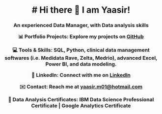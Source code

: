 <h1 align="center"># Hi there 👋 I am Yaasir!
  
<h3 align="center"> An experienced Data Manager, with Data analysis skills

📊 **Portfolio Projects**: Explore my projects on [GitHub](https://github.com/YaasirM?tab=repositories)

💻 **Tools & Skills**: SQL, Python, clinical data management softwares (i.e. Medidata Rave, Zelta, Medrio), advanced Excel, Power BI, and data modeling.

🔗 **LinkedIn**: Connect with me on [LinkedIn](https://www.linkedin.com/in/yaasir-mahamuud-493964251/)

✉️ **Contact**: Reach me at yaasir.m01@hotmail.com

🏅 Data Analysis Certificates: IBM Data Science Professional Certificate | Google Analytics Certificate
